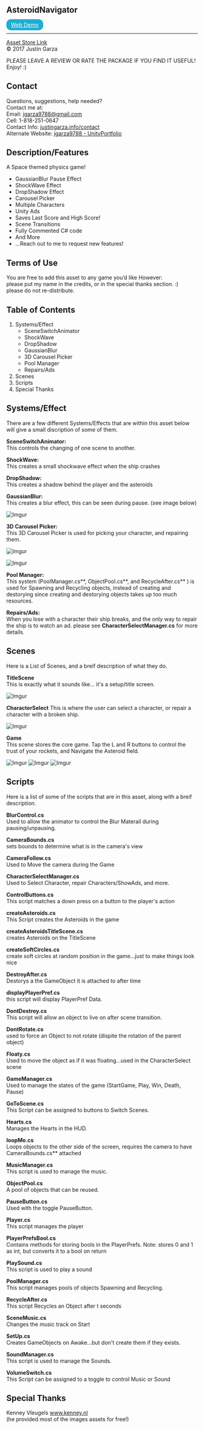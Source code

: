 AsteroidNavigator
---
 <a href="https://jgarza9788.github.io/AsteroidNavigator_Demo/" style="background-color: #1eaed3; border-radius: 12px; color: white; padding: 6px 12px">
Web Demo
</a>

---


[Asset Store Link](http://u3d.as/Jto)  
© 2017 Justin Garza

PLEASE LEAVE A REVIEW OR RATE THE PACKAGE IF YOU FIND IT USEFUL!
Enjoy! :)


Contact  
-------------------------------------
Questions, suggestions, help needed?  
Contact me at:  
Email: jgarza9788@gmail.com  
Cell: 1-818-251-0647  
Contact Info: [justingarza.info/contact](http://justingarza.info/contact/)  
Alternate Website: [jgarza9788 - UnityPortfolio](https://github.com/jgarza9788/UnityPortfolio)  

  
Description/Features
-------------------------------------
A Space themed physics game!

* GaussianBlur Pause Effect
* ShockWave Effect
* DropShadow Effect
* Carousel Picker
* Multiple Characters
* Unity Ads
* Saves Last Score and High Score!
* Scene Transitions
* Fully Commented C# code
* And More
* ...Reach out to me to request new features!  


Terms of Use
-------------------------------------
You are free to add this asset to any game you’d like
However:  
please put my name in the credits, or in the special thanks section. :)  
please do not re-distribute.  

Table of Contents 
-------------------------------------
1. Systems/Effect
	* SceneSwitchAnimator
	* ShockWave
	* DropShadow
	* GaussianBlur
	* 3D Carousel Picker
	* Pool Manager
	* Repairs/Ads
2. Scenes	
3. Scripts
4. Special Thanks


  
Systems/Effect
-------------------------------------
There are a few different Systems/Effects that are within this asset below will give a small discription of some of them.

**SceneSwitchAnimator:**  
This controls the changing of one scene to another.

**ShockWave:**  
This creates a small shockwave effect when the ship crashes

**DropShadow:**  
This creates a shadow behind the player and the asteroids

**GaussianBlur:**  
This creates a blur effect, this can be seen during pause. (see image below)

![Imgur](https://i.imgur.com/39cTMAOm.png)

**3D Carousel Picker:**  
This 3D Carousel Picker is used for picking your character, and repairing them.

![Imgur](http://i.imgur.com/xB2cPLfm.png)

![Imgur](https://i.imgur.com/AE6Ns02m.png)

**Pool Manager:**  
This system (PoolManager.cs**, ObjectPool.cs**, and RecycleAfter.cs** ) is used for Spawning and Recycling objects, instead of creating and destorying since creating and destorying objects takes up too much resources.

**Repairs/Ads:**  
When you lose with a character their ship breaks, and the only way to repair the ship is to watch an ad. please see **CharacterSelectManager.cs** for more details.


Scenes 
-------------------------------------
Here is a List of Scenes, and a breif description of what they do.

**TitleScene**  
This is exactly what it sounds like...
it's a setup/title screen.

![Imgur](https://i.imgur.com/Qs9DvsKm.png)


**CharacterSelect**
This is where the user can select a character, or repair a character with a broken ship.

![Imgur](https://i.imgur.com/AE6Ns02m.png)

**Game**  
This scene stores the core game.
Tap the L and R buttons to control the trust of your rockets, and Navigate the Asteroid field.

![Imgur](https://i.imgur.com/ZT7VPoYm.png)
![Imgur](https://i.imgur.com/sDkVe5Fm.png)
![Imgur](https://i.imgur.com/Luxwqj2m.png)

Scripts 
-------------------------------------
Here is a list of some of the scripts that are in this asset, along with a breif description.

**BlurControl.cs**  
Used to allow the animator to control the Blur Materail during pausing/unpausing.

**CameraBounds.cs**  
sets bounds to determine what is in the camera's view

**CameraFollow.cs**  
Used to Move the camera during the Game

**CharacterSelectManager.cs**  
Used to Select Character, repair Characters/ShowAds, and more.

**ControlButtons.cs**  
This script matches a down press on a button to the player's action

**createAsteroids.cs**  
This Script creates the Asteroids in the game

**createAsteroidsTitleScene.cs**  
creates Asteroids on the TitleScene

**createSoftCircles.cs**  
create soft circles at random position in the game...just to make things look nice

**DestroyAfter.cs**  
Destorys a the GameObject it is attached to after time

**displayPlayerPref.cs**  
this script will display PlayerPref Data.

**DontDestroy.cs**  
This script will allow an object to live on after scene transition.

**DontRotate.cs**  
used to force an Object to not rotate (dispite the rotation of the parent object)

**Floaty.cs**  
Used to move the object as if it was floating...used in the CharacterSelect scene

**GameManager.cs**  
Used to manage the states of the game (StartGame, Play, Win, Death, Pause)

**GoToScene.cs**  
This Script can be assigned to buttons to Switch Scenes.

**Hearts.cs**  
Manages the Hearts in the HUD.

**loopMe.cs**  
Loops objects to the other side of the screen, requires the camera to have CameraBounds.cs** attached

**MusicManager.cs**  
This script is used to manage the music.

**ObjectPool.cs**  
A pool of objects that can be reused.

**PauseButton.cs**  
Used with the toggle PauseButton.

**Player.cs**  
This script manages the player

**PlayerPrefsBool.cs**  
Contains methods for storing bools in the PlayerPrefs.
Note: stores 0 and 1 as int, but converts it to a bool on return

**PlaySound.cs**  
This script is used to play a sound

**PoolManager.cs**  
This script manages pools of objects
Spawning and Recycling.

**RecycleAfter.cs**  
This script Recycles an Object after t seconds

**SceneMusic.cs**  
Changes the music track on Start

**SetUp.cs**  
Creates GameObjects on Awake...but don't create them if they exists.

**SoundManager.cs**  
This script is used to manage the Sounds.

**VolumeSwitch.cs**  
This Script can be assigned to a toggle to control Music or Sound

Special Thanks 
-------------------------------------
Kenney Vleugels www.kenney.nl  
(he provided most of the images assets for free!)
